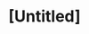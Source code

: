 ---
pid: CH107
title: "[Untitled]"
location_transcription: Middle of City Hall
zipcode: '19146'
outside_phl: 
neighborhood: Graduate Hospital,Naval Square,Southwest Center City
age: '38'
age_range: 30-39
instagram: 
image_file_name: CH_107.jpg
proposal_transcription: Something that depicts the vast income and wealth inequality
  in Philadelphia. (Or just a big statue of Karl Marx)
topic: Class Structure,Figure,History,Inequality,Philadelphia
topic_summary: 0, 0, 0, 0, 0
type: Other No Form
keywords_other: 
credit: Alex Braden
image_labels: 
twitter: 
facebook: 
permalink: "/monuments/ch107/"
layout: item-page
---